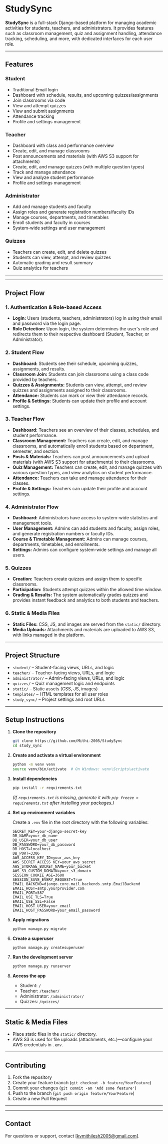 # StudySync

**StudySync** is a full-stack Django-based platform for managing academic activities for students, teachers, and administrators. It provides features such as classroom management, quiz and assignment handling, attendance tracking, scheduling, and more, with dedicated interfaces for each user role.

---

## Features

### Student
- Traditional Email login
- Dashboard with schedule, results, and upcoming quizzes/assignments
- Join classrooms via code
- View and attempt quizzes
- View and submit assignments
- Attendance tracking
- Profile and settings management

### Teacher
- Dashboard with class and performance overview
- Create, edit, and manage classrooms
- Post announcements and materials (with AWS S3 support for attachments)
- Create, edit, and manage quizzes (with multiple question types)
- Track and manage attendance
- View and analyze student performance
- Profile and settings management

### Administrator
- Add and manage students and faculty
- Assign roles and generate registration numbers/faculty IDs
- Manage courses, departments, and timetables
- Enroll students and faculty in courses
- System-wide settings and user management

### Quizzes
- Teachers can create, edit, and delete quizzes
- Students can view, attempt, and review quizzes
- Automatic grading and result summary
- Quiz analytics for teachers

---

---

## Project Flow

### 1. Authentication & Role-based Access
- **Login:** Users (students, teachers, administrators) log in using their email and password via the login page.
- **Role Detection:** Upon login, the system determines the user's role and redirects them to their respective dashboard (Student, Teacher, or Administrator).

### 2. Student Flow
- **Dashboard:** Students see their schedule, upcoming quizzes, assignments, and results.
- **Classroom Join:** Students can join classrooms using a class code provided by teachers.
- **Quizzes & Assignments:** Students can view, attempt, and review quizzes and assignments assigned to their classrooms.
- **Attendance:** Students can mark or view their attendance records.
- **Profile & Settings:** Students can update their profile and account settings.

### 3. Teacher Flow
- **Dashboard:** Teachers see an overview of their classes, schedules, and student performance.
- **Classroom Management:** Teachers can create, edit, and manage classrooms, and automatically enroll students based on department, semester, and section.
- **Posts & Materials:** Teachers can post announcements and upload materials (with AWS S3 support for attachments) to their classrooms.
- **Quiz Management:** Teachers can create, edit, and manage quizzes with various question types, and view analytics on student performance.
- **Attendance:** Teachers can take and manage attendance for their classes.
- **Profile & Settings:** Teachers can update their profile and account settings.

### 4. Administrator Flow
- **Dashboard:** Administrators have access to system-wide statistics and management tools.
- **User Management:** Admins can add students and faculty, assign roles, and generate registration numbers or faculty IDs.
- **Course & Timetable Management:** Admins can manage courses, departments, timetables, and enrollments.
- **Settings:** Admins can configure system-wide settings and manage all users.

### 5. Quizzes
- **Creation:** Teachers create quizzes and assign them to specific classrooms.
- **Participation:** Students attempt quizzes within the allowed time window.
- **Grading & Results:** The system automatically grades quizzes and provides instant feedback and analytics to both students and teachers.

### 6. Static & Media Files
- **Static Files:** CSS, JS, and images are served from the `static/` directory.
- **Media Uploads:** Attachments and materials are uploaded to AWS S3, with links managed in the platform.

---

## Project Structure

- `student/` – Student-facing views, URLs, and logic
- `teacher/` – Teacher-facing views, URLs, and logic
- `administrator/` – Admin-facing views, URLs, and logic
- `quizzes/` – Quiz management logic and endpoints
- `static/` – Static assets (CSS, JS, images)
- `templates/` – HTML templates for all user roles
- `study_sync/` – Project settings and root URLs

---

## Setup Instructions

1. **Clone the repository**
   ```bash
   git clone https://github.com/Mithi-2005/StudySync
   cd study_sync
   ```

2. **Create and activate a virtual environment**
   ```bash
   python -m venv venv
   source venv/bin/activate  # On Windows: venv\Scripts\activate
   ```

3. **Install dependencies**
   ```bash
   pip install -r requirements.txt
   ```
   *(If `requirements.txt` is missing, generate it with `pip freeze > requirements.txt` after installing your packages.)*

4. **Set up environment variables**

   Create a `.env` file in the root directory with the following variables:
   ```
   SECRET_KEY=your-django-secret-key
   DB_NAME=your_db_name
   DB_USER=your_db_user
   DB_PASSWORD=your_db_password
   DB_HOST=localhost
   DB_PORT=3306
   AWS_ACCESS_KEY_ID=your_aws_key
   AWS_SECRET_ACCESS_KEY=your_aws_secret
   AWS_STORAGE_BUCKET_NAME=your_bucket
   AWS_S3_CUSTOM_DOMAIN=your_s3_domain
   SESSION_COOKIE_AGE=3600
   SESSION_SAVE_EVERY_REQUEST=True
   EMAIL_BACKEND=django.core.mail.backends.smtp.EmailBackend
   EMAIL_HOST=smtp.yourprovider.com
   EMAIL_PORT=587
   EMAIL_USE_TLS=True
   EMAIL_USE_SSL=False
   EMAIL_HOST_USER=your_email
   EMAIL_HOST_PASSWORD=your_email_password
   ```

5. **Apply migrations**
   ```bash
   python manage.py migrate
   ```

6. **Create a superuser**
   ```bash
   python manage.py createsuperuser
   ```

7. **Run the development server**
   ```bash
   python manage.py runserver
   ```

8. **Access the app**
   - Student: `/`
   - Teacher: `/teacher/`
   - Administrator: `/administrator/`
   - Quizzes: `/quizzes/`

---

## Static & Media Files

- Place static files in the `static/` directory.
- AWS S3 is used for file uploads (attachments, etc.)—configure your AWS credentials in `.env`.

---

## Contributing

1. Fork the repository
2. Create your feature branch (`git checkout -b feature/YourFeature`)
3. Commit your changes (`git commit -am 'Add some feature'`)
4. Push to the branch (`git push origin feature/YourFeature`)
5. Create a new Pull Request

---


---

## Contact

For questions or support, contact [kvmithilesh2005@gmail.com]. 
